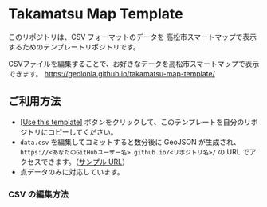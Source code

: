 # Takamatsu Map Template

このリポジトリは、CSV フォーマットのデータを 高松市スマートマップで表示するためのテンプレートリポジトリです。

CSVファイルを編集することで、お好きなデータを高松市スマートマップで表示できます。
https://geolonia.github.io/takamatsu-map-template/


## ご利用方法

* [[Use this template]](https://github.com/geolonia/takamatsu-map-template/generate) ボタンをクリックして、このテンプレートを自分のリポジトリにコピーしてください。
* `data.csv` を編集してコミットすると数分後に GeoJSON が生成され、`https://<あなたのGitHubユーザー名>.github.io/<リポジトリ名>/` の URL でアクセスできます。（[サンプル URL](https://geolonia.github.io/takamatsu-map-template)）
* 点データのみに対応しています。

### CSV の編集方法
